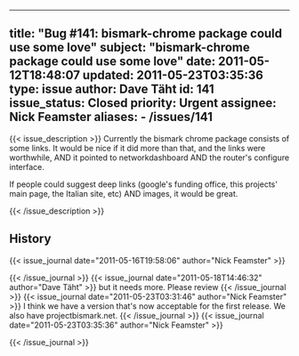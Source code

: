 
---
title: "Bug #141: bismark-chrome package could use some love"
subject: "bismark-chrome package could use some love"
date: 2011-05-12T18:48:07
updated: 2011-05-23T03:35:36
type: issue
author: Dave Täht
id: 141
issue_status: Closed
priority: Urgent
assignee: Nick Feamster
aliases:
    - /issues/141
---

{{< issue_description >}}
Currently the bismark chrome package consists of some links. It would be
nice if it did more than that, and the links were worthwhile, AND it
pointed to networkdashboard AND the router's configure interface.

If people could suggest deep links (google's funding office, this
projects' main page, the Italian site, etc) AND images, it would be
great.


{{< /issue_description >}}

## History
{{< issue_journal date="2011-05-16T19:58:06" author="Nick Feamster" >}}

{{< /issue_journal >}}
{{< issue_journal date="2011-05-18T14:46:32" author="Dave Täht" >}}
but it needs more. Please review
{{< /issue_journal >}}
{{< issue_journal date="2011-05-23T03:31:46" author="Nick Feamster" >}}
I think we have a version that's now acceptable for the first release.
We also have projectbismark.net.
{{< /issue_journal >}}
{{< issue_journal date="2011-05-23T03:35:36" author="Nick Feamster" >}}

{{< /issue_journal >}}


